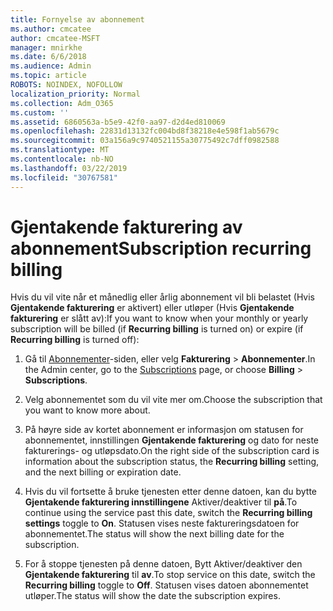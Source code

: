 ```yaml
---
title: Fornyelse av abonnement
ms.author: cmcatee
author: cmcatee-MSFT
manager: mnirkhe
ms.date: 6/6/2018
ms.audience: Admin
ms.topic: article
ROBOTS: NOINDEX, NOFOLLOW
localization_priority: Normal
ms.collection: Adm_O365
ms.custom: ''
ms.assetid: 6860563a-b5e9-42f0-aa97-d2d4ed810069
ms.openlocfilehash: 22831d13132fc004bd8f38218e4e598f1ab5679c
ms.sourcegitcommit: 03a156a9c9740521155a30775492c7dff0982588
ms.translationtype: MT
ms.contentlocale: nb-NO
ms.lasthandoff: 03/22/2019
ms.locfileid: "30767581"
---
```

# <a name="subscription-recurring-billing"></a><span data-ttu-id="b68c8-102">Gjentakende fakturering av abonnement</span><span class="sxs-lookup"><span data-stu-id="b68c8-102">Subscription recurring billing</span></span>

<span data-ttu-id="b68c8-103">Hvis du vil vite når et månedlig eller årlig abonnement vil bli belastet (Hvis **Gjentakende fakturering** er aktivert) eller utløper (Hvis **Gjentakende fakturering** er slått av):</span><span class="sxs-lookup"><span data-stu-id="b68c8-103">If you want to know when your monthly or yearly subscription will be billed (if **Recurring billing** is turned on) or expire (if **Recurring billing** is turned off):</span></span> 
  
1. <span data-ttu-id="b68c8-104">Gå til [Abonnementer](https://go.microsoft.com/fwlink/p/?linkid=842054)-siden, eller velg **Fakturering** \> **Abonnementer**.</span><span class="sxs-lookup"><span data-stu-id="b68c8-104">In the Admin center, go to the [Subscriptions](https://go.microsoft.com/fwlink/p/?linkid=842054) page, or choose **Billing** \> **Subscriptions**.</span></span>
    
2. <span data-ttu-id="b68c8-105">Velg abonnementet som du vil vite mer om.</span><span class="sxs-lookup"><span data-stu-id="b68c8-105">Choose the subscription that you want to know more about.</span></span>
    
3. <span data-ttu-id="b68c8-106">På høyre side av kortet abonnement er informasjon om statusen for abonnementet, innstillingen **Gjentakende fakturering** og dato for neste fakturerings- og utløpsdato.</span><span class="sxs-lookup"><span data-stu-id="b68c8-106">On the right side of the subscription card is information about the subscription status, the **Recurring billing** setting, and the next billing or expiration date.</span></span> 
    
4. <span data-ttu-id="b68c8-107">Hvis du vil fortsette å bruke tjenesten etter denne datoen, kan du bytte **Gjentakende fakturering innstillingene** Aktiver/deaktiver til **på**.</span><span class="sxs-lookup"><span data-stu-id="b68c8-107">To continue using the service past this date, switch the **Recurring billing settings** toggle to **On**.</span></span> <span data-ttu-id="b68c8-108">Statusen vises neste faktureringsdatoen for abonnementet.</span><span class="sxs-lookup"><span data-stu-id="b68c8-108">The status will show the next billing date for the subscription.</span></span>
    
5. <span data-ttu-id="b68c8-109">For å stoppe tjenesten på denne datoen, Bytt Aktiver/deaktiver den **Gjentakende fakturering** til **av**.</span><span class="sxs-lookup"><span data-stu-id="b68c8-109">To stop service on this date, switch the **Recurring billing** toggle to **Off**.</span></span> <span data-ttu-id="b68c8-110">Statusen vises datoen abonnementet utløper.</span><span class="sxs-lookup"><span data-stu-id="b68c8-110">The status will show the date the subscription expires.</span></span>
    


